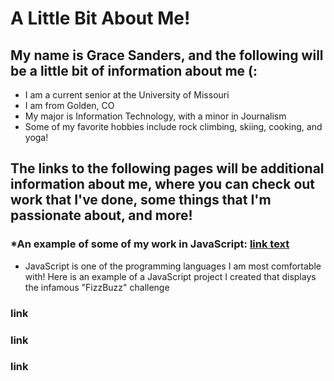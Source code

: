 # A Little Bit About Me!
## My name is Grace Sanders, and the following will be a little bit of information about me (:

+ I am a current senior at the University of Missouri 
+ I am from Golden, CO
+ My major is Information Technology, with a minor in Journalism 
+ Some of my favorite hobbies include rock climbing, skiing, cooking, and yoga!

## The links to the following pages will be additional information about me, where you can check out work that I've done, some things that I'm passionate about, and more! 
### *An example of some of my work in JavaScript: [link text](http://dev.nodeca.com)
- JavaScript is one of the programming languages I am most comfortable with! Here is an example of a JavaScript project I created that displays the infamous "FizzBuzz" challenge 
### link 
### link
### link 

